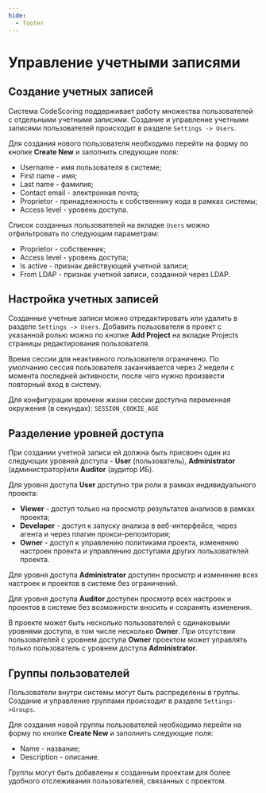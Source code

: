 ```yaml
---
hide:
  - footer
---
```


# Управление учетными записями

## Создание учетных записей

Система CodeScoring поддерживает работу множества пользователей с отдельными учетными записями. Создание и управление учетными записями пользователей происходит в разделе `Settings -> Users`. 

Для создания нового пользователя необходимо перейти на форму по кнопке **Create New** и заполнить следующие поля:

- Username - имя пользователя в системе;
- First name - имя;
- Last name - фамилия;
- Contact email - электронная почта;
- Proprietor - принадлежность к собственнику кода в рамках системы;
- Access level - уровень доступа.

Список созданных пользователей на вкладке `Users` можно отфильтровать по следующим параметрам:

- Proprietor - собственник;
- Access level - уровень доступа; 
- Is active - признак действующей учетной записи;
- From LDAP - признак учетной записи, созданной через LDAP.

## Настройка учетных записей

Созданные учетные записи можно отредактировать или удалить в разделе `Settings -> Users`. Добавить пользователя в проект с указанной ролью можно по кнопке **Add Project** на вкладке Projects страницы редактирования пользователя.

Время сессии для неактивного пользователя ограничено. По умолчанию сессия пользователя заканчивается через 2 недели с момента последней активности, после чего нужно произвести повторный вход в систему.

Для конфигурации времени жизни сессии доступна переменная окружения (в секундах):
`SESSION_COOKIE_AGE` 

## Разделение уровней доступа

При создании учетной записи ей должна быть присвоен один из следующих уровней доступа - **User** (пользователь), **Administrator** (администратор)или **Auditor** (аудитор ИБ).

Для уровня доступа **User** доступно три роли в рамках индивидуального проекта:

- **Viewer** - доступ только на просмотр результатов анализов в рамках проекта;
- **Developer** - доступ к запуску анализа в веб-интерфейсе, через агента и через плагин прокси-репозитория;
- **Owner** - доступ к управлению политиками проекта, изменению настроек проекта и управлению доступами других пользователей проекта.

Для уровня доступа **Administrator** доступен просмотр и изменение всех настроек и проектов в системе без ограничений.

Для уровня доступа **Auditor** доступен просмотр всех настроек и проектов в системе без возможности вносить и сохранять изменения.

В проекте может быть несколько пользователей с одинаковыми уровнями доступа, в том числе несколько **Owner**. При отсутствии пользователей с уровнем доступа **Owner** проектом может управлять только пользователь с уровнем доступа **Administrator**.

## Группы пользователей

Пользователи внутри системы могут быть распределены в группы. Создание и управление группами происходит в разделе `Settings->Groups`. 

Для создания новой группы пользователей необходимо перейти на форму по кнопке **Create New** и заполнить следующие поля:

- Name - название;
- Description - описание.

Группы могут быть добавлены к созданным проектам для более удобного отслеживания пользователей, связанных с проектом.
